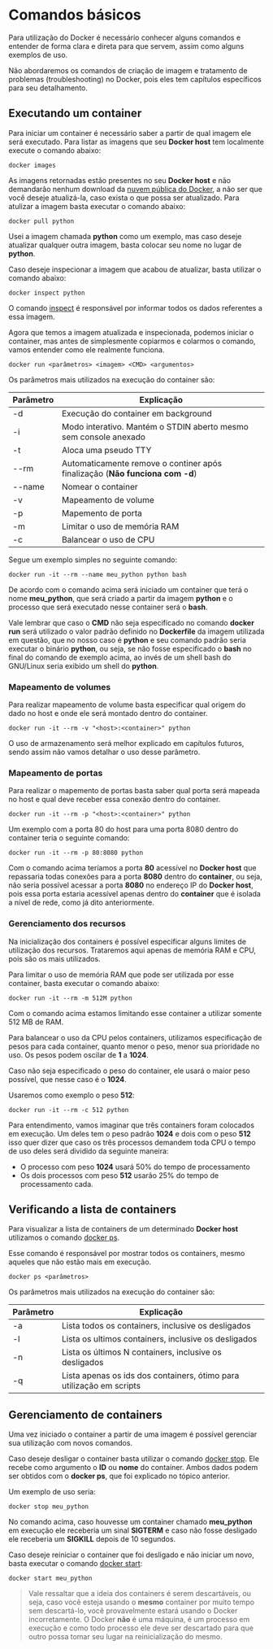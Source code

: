# Comandos básicos

Para utilização do Docker é necessário conhecer alguns comandos e entender de forma clara e direta para que servem, assim como alguns exemplos de uso.

Não abordaremos os comandos de criação de imagem e tratamento de problemas (troubleshooting) no Docker, pois eles tem capítulos específicos para seu detalhamento.

## Executando um container

Para iniciar um container é necessário saber a partir de qual imagem ele será executado. Para listar as imagens que seu **Docker host** tem localmente execute o comando abaixo:

```
docker images
```

As imagens retornadas estão presentes no seu **Docker host** e não demandarão nenhum download da [nuvem pública do Docker](hub.docker.com), a não ser que você deseje atualizá-la, caso exista o que possa ser atualizado. Para atulizar a imagem basta executar o comando abaixo:

```
docker pull python
```

Usei a imagem chamada **python** como um exemplo, mas caso deseje atualizar qualquer outra imagem, basta colocar seu nome no lugar de **python**.

Caso deseje inspecionar a imagem que acabou de atualizar, basta utilizar o comando abaixo:

```
docker inspect python
```
O comando [inspect](https://docs.docker.com/engine/reference/commandline/inspect/) é responsável por informar todos os dados referentes a essa imagem. 

Agora que temos a imagem atualizada e inspecionada, podemos iniciar o container, mas antes de simplesmente copiarmos e colarmos o comando, vamos entender como ele realmente funciona.

```
docker run <parâmetros> <imagem> <CMD> <argumentos>
```

Os parâmetros mais utilizados na execução do container são:

|Parâmetro   | Explicação                                                                   |
|------------|------------------------------------------------------------------------------|
|-d          | Execução do container em background                                          |
|-i          | Modo interativo. Mantém o STDIN aberto mesmo sem console anexado             |
|-t          | Aloca uma pseudo TTY                                                         |
|--rm        | Automaticamente remove o continer após finalização (**Não funciona com -d**) |
|--name      | Nomear o container                                                           |
|-v          | Mapeamento de volume                                                         |
|-p          | Mapemento de porta                                                           |
|-m          | Limitar o uso de memória RAM                                                 |
|-c          | Balancear o uso de CPU                                                       |

Segue um exemplo simples no seguinte comando:

```
docker run -it --rm --name meu_python python bash
```
De acordo com o comando acima será iniciado um container que terá o nome **meu_python**, que será criado a partir da imagem **python** e o processo que será executado nesse container será o **bash**.

Vale lembrar que caso o **CMD** não seja especificado no comando **docker run** será utilizado o valor padrão definido no **Dockerfile** da imagem utilizada em questão, que no nosso caso é **python** e seu comando padrão seria executar o binário **python**, ou seja, se não fosse especificado o **bash** no final do comando de exemplo acima, ao invés de um shell bash do GNU/Linux seria exibido um shell do **python**.

### Mapeamento de volumes

Para realizar mapeamento de volume basta especificar qual origem do dado no host e onde ele será montado dentro do container.

```
docker run -it --rm -v "<host>:<container>" python
```
O uso de armazenamento será melhor explicado em capítulos futuros, sendo assim não vamos detalhar o uso desse parâmetro.

### Mapeamento de portas

Para realizar o mapemento de portas basta saber qual porta será mapeada no host e qual deve receber essa conexão dentro do container.

```
docker run -it --rm -p "<host>:<container>" python
```
Um exemplo com a porta 80 do host para uma porta 8080 dentro do container teria o seguinte comando:

```
docker run -it --rm -p 80:8080 python
```

Com o comando acima teríamos a porta **80** acessível no **Docker host** que repassaria todas conexões para a porta **8080** dentro do **container**, ou seja, não seria possível acessar a porta **8080** no endereço IP do **Docker host**, pois essa porta estaria acessível apenas dentro do **container** que é isolada a nível de rede, como já dito anteriormente.

### Gerenciamento dos recursos

Na inicialização dos containers é possível especificar alguns limites de utilização dos recursos. Trataremos aqui apenas de memória RAM e CPU, pois são os mais utilizados.

Para limitar o uso de memória RAM que pode ser utilizada por esse container, basta executar o comando abaixo:

```
docker run -it --rm -m 512M python
```

Com o comando acima estamos limitando esse container a utilizar somente 512 MB de RAM.

Para balancear o uso da CPU pelos containers, utilizamos especificação de pesos para cada container, quanto menor o peso, menor sua prioridade no uso. Os pesos podem oscilar de **1** a **1024**. 

Caso não seja especificado o peso do container, ele usará o maior peso possível, que nesse caso é o **1024**.

Usaremos como exemplo o peso **512**:

```
docker run -it --rm -c 512 python
```

Para entendimento, vamos imaginar que três containers foram colocados em execução. Um deles tem o peso padrão **1024** e dois com o peso **512** isso quer dizer que caso os três processos demandem toda CPU o tempo de uso deles será dividido da seguinte maneira:

* O processo com peso **1024** usará 50% do tempo de processamento
* Os dois processos com peso **512** usarão 25% do tempo de processamento cada.

## Verificando a lista de containers

Para visualizar a lista de containers de um determinado **Docker host** utilizamos o comando [docker ps](https://docs.docker.com/engine/reference/commandline/ps/).

Esse comando é responsável por mostrar todos os containers, mesmo aqueles que não estão mais em execução.

```
docker ps <parâmetros>
```

Os parâmetros mais utilizados na execução do container são:

|Parâmetro   | Explicação|  
|-----------|------------|
|-a | Lista todos os containers, inclusive os desligados|
|-l | Lista os ultimos containers, inclusive os desligados|
|-n | Lista os últimos N containers,  inclusive os desligados|
|-q | Lista apenas os ids dos containers, ótimo para utilização em scripts|

## Gerenciamento de containers

Uma vez iniciado o container a partir de uma imagem é possível gerenciar sua utilização com novos comandos.

Caso deseje desligar o container basta utilizar o comando [docker stop](https://docs.docker.com/engine/reference/commandline/stop/). Ele recebe como argumento o **ID** ou **nome** do container. Ambos dados podem ser obtidos com o **docker ps**, que foi explicado no tópico anterior.

Um exemplo de uso seria:

```
docker stop meu_python
```

No comando acima, caso houvesse um container chamado **meu_python** em execução ele receberia um sinal **SIGTERM** e caso não fosse desligado ele receberia um **SIGKILL** depois de 10 segundos.

Caso deseje reiniciar o container que foi desligado e não iniciar um novo, basta executar o comando [docker start](https://docs.docker.com/engine/reference/commandline/start/):

```
docker start meu_python
```

> Vale ressaltar que a ideia dos containers é serem descartáveis, ou seja, caso você esteja usando o **mesmo** container por muito tempo sem descartá-lo, você provavelmente estará usando o Docker incorretamente.
> O Docker **não** é uma máquina, é um processo em execução e como todo processo ele deve ser descartado para que outro possa tomar seu lugar na reinicialização do mesmo.





